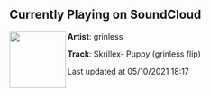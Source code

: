 ## Currently Playing on SoundCloud

[<img align="left" width="100" src="https://i1.sndcdn.com/artworks-000601502689-o3lev0-t500x500.jpg">](https://soundcloud.com/grinless/skrillex-puppy-grinless-flip)

**Artist**: grinless 

**Track**: Skrillex- Puppy (grinless flip)

Last updated at 05/10/2021 18:17
